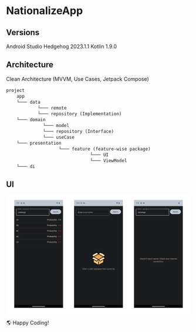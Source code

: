 # NationalizeApp

## Versions

Android Studio Hedgehog 2023.1.1
Kotlin 1.9.0

## Architecture

Clean Architecture (MVVM, Use Cases, Jetpack Compose)

```
project
    app
    └─── data
            └─── remote
            └─── repository (Implementation)
    └─── domain
              └─── model
              └─── repository (Interface)
              └─── useCase
    └─── presentation
                    └─── feature (feature-wise package)
                                └─── UI
                                └─── ViewModel
    └─── di
```

## UI

<img src="https://github.com/SanushRadalage/NationalizeApp/blob/main/app/src/main/res/drawable/screenshots.png">


🌎 Happy Coding!
